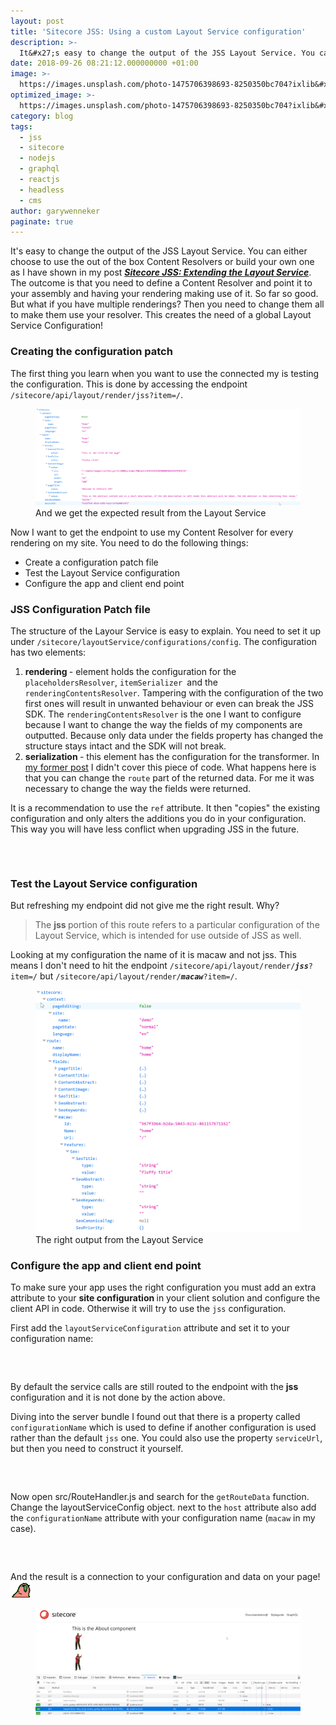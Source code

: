 ```yaml
---
layout: post
title: 'Sitecore JSS: Using a custom Layout Service configuration'
description: >-
  It&#x27;s easy to change the output of the JSS Layout Service. You can either choose to use the out of the box Content Resolvers or build your own one as I have shown in my post Sitecore JSS: Extending the Layout Service. The outcome is that you need to define
date: 2018-09-26 08:21:12.000000000 +01:00
image: >-
  https://images.unsplash.com/photo-1475706398693-8250350bc704?ixlib&#x3D;rb-0.3.5&amp;q&#x3D;80&amp;fm&#x3D;jpg&amp;crop&#x3D;entropy&amp;cs&#x3D;tinysrgb&amp;w&#x3D;1080&amp;fit&#x3D;max&amp;ixid&#x3D;eyJhcHBfaWQiOjExNzczfQ&amp;s&#x3D;4abe42cedfa42c3806c97a4699c13347
optimized_image: >-
  https://images.unsplash.com/photo-1475706398693-8250350bc704?ixlib&#x3D;rb-0.3.5&amp;q&#x3D;80&amp;fm&#x3D;jpg&amp;crop&#x3D;entropy&amp;cs&#x3D;tinysrgb&amp;w&#x3D;1080&amp;fit&#x3D;max&amp;ixid&#x3D;eyJhcHBfaWQiOjExNzczfQ&amp;s&#x3D;4abe42cedfa42c3806c97a4699c13347
category: blog
tags:
  - jss
  - sitecore
  - nodejs
  - graphql
  - reactjs
  - headless
  - cms
author: garywenneker
paginate: true
---
```

<p>It's easy to change the output of the JSS Layout Service. You can either choose to use the out of the box Content Resolvers or build your own one as I have shown in my post <strong><a href="https://gary.wenneker.org/sitecore-jss-extending-the-layout-service/"><em>Sitecore JSS: Extending the Layout Service</em></a></strong>. The outcome is that you need to define a Content Resolver and point it to your assembly and having your rendering making use of it. So far so good. But what if you have multiple renderings? Then you need to change them all to make them use your resolver. This creates the need of a global Layout Service Configuration!</p><h3 id="creating-the-configuration-patch">Creating the configuration patch</h3><p>The first thing you learn when you want to use the connected my is testing the configuration. This is done by accessing the endpoint <code>/sitecore/api/layout/render/jss?item=/</code>. </p><figure class="kg-image-card kg-width-full"><img src="/assets/img/uploads/2018/09/2018-09-19-10_01_08-Mozilla-Firefox.png" class="kg-image"><figcaption>And we get the expected result from the Layout Service</figcaption></figure><p></p><p>Now I want to get the endpoint to use my Content Resolver for every rendering on my site. You need to do the following things:</p><ul><li>Create a configuration patch file</li><li>Test the Layout Service configuration</li><li>Configure the app and client end point</li></ul><p></p><h3 id="jssconfigurationpatchfile">JSS Configuration Patch file</h3>
<p>The structure of the Layour Service is easy to explain. You need to set it up under <code>/sitecore/layoutService/configurations/config</code>. The configuration has two elements:</p><ol><li><strong>rendering </strong>- element holds the configuration for the <code>placeholdersResolver</code>, <code>itemSerializer </code>and the <code>renderingContentsResolver</code>. Tampering with the configuration of the two first ones will result in unwanted behaviour or even can break the JSS SDK. The <code>renderingContentsResolver</code> is the one I want to configure because I want to change the way the fields of my components are outputted. Because only data under the fields property has changed the structure stays intact and the SDK will not break.</li><li><strong>serialization </strong>- this element has the configuration for the transformer. In <a href="https://gary.wenneker.org/sitecore-jss-extending-the-layout-service/">my former post</a> I didn't cover this piece of code. What happens here is that you can change the <code>route</code> part of the returned data. For me it was necessary to change the way the fields were returned.</li></ol><p>It is a recommendation to use the <code>ref</code> attribute. It then "copies" the existing configuration and only alters the additions you do in your configuration. This way you will have less conflict when upgrading JSS in the future.</p><pre class=" language-xml line-numbers"><code>
<script>
<configuration xmlns:patch="http://www.sitecore.net/xmlconfig/">
  <sitecore>
   <layoutService>
    <configurations>
    <config name="macaw">
        <rendering ref="/sitecore/layoutService/configurations/config[@name='jss']/rendering">
            <placeholdersResolver type="Sitecore.LayoutService.Placeholders.DynamicPlaceholdersResolver, Sitecore.LayoutService" />
            <itemSerializer type="Sitecore.JavaScriptServices.ViewEngine.LayoutService.JssItemSerializer, Sitecore.JavaScriptServices.ViewEngine" resolve="true">
              <AlwaysIncludeEmptyFields>true</AlwaysIncludeEmptyFields>
            </itemSerializer>
            <renderingContentsResolver type="Macaw.Sitecore.LayoutService.ItemRendering.ContentsResolvers.CustomRenderingContentsResolver, Macaw.JSS.Examples" resolve="true">
              <IncludeServerUrlInMediaUrls>true</IncludeServerUrlInMediaUrls>
            </renderingContentsResolver>
        </rendering>
        <serialization ref="/sitecore/layoutService/configurations/config[@name='jss']/serialization">
            <transformer type="Macaw.Sitecore.JavaScriptServices.ViewEngine.LayoutService.Serialization.CustomLayoutTransformer, Macaw.JSS.Examples" resolve="true" />
        </serialization>
    </config>
    </configurations>
   </layoutService>
  </sitecore>
</configuration>
</script>
</code></pre><p> </p><p></p><h3 id="testthelayoutserviceconfiguration">Test the Layout Service configuration</h3>
<p>But refreshing my endpoint did not give me the right result. Why?</p>
<blockquote>The <strong>jss </strong>portion of this route refers to a particular configuration of the Layout Service, which is intended for use outside of JSS as well.</blockquote><p>Looking at my configuration the name of it is macaw and not jss. This means I don't need to hit the endpoint <code>/sitecore/api/layout/render/<strong><em>jss</em></strong>?item=/</code> but <code>/sitecore/api/layout/render/<strong><em>macaw</em></strong>?item=/</code>. </p><figure class="kg-image-card kg-width-full"><img src="/assets/img/uploads/2018/09/macaw.png" class="kg-image"><figcaption>The right output from the Layout Service</figcaption></figure><p></p><p></p><h3 id="configuretheappandclientendpoint">Configure the app and client end point</h3>
<p>To make sure your app uses the right configuration you must add an extra attribute to your <strong>site configuration </strong>in your client solution and configure the client API in code. Otherwise it will try to use the <code>jss</code> configuration.</p><p></p><p>First add the <code>layoutServiceConfiguration</code> attribute and set it to your configuration name:</p><pre class="language-xml line-numbers"><code>
<script>
<app name="demo" layoutServiceConfiguration="macaw" sitecorePath="/sitecore/content/demo" useLanguageSpecificLayout="true" graphQLEndpoint="/api/demo" inherits="defaults" />
</script>
</code></pre><p>By default the service calls are still routed to the endpoint with the <strong>jss</strong> configuration and it is not done by the action above. </p><p>Diving into the server bundle I found out that there is a property called <code>configurationName</code> which is used to define if another configuration is used rather than the default <code>jss</code> one. You could also use the property <code>serviceUrl</code>, but then you need to construct it yourself.</p><pre class="language-javascript line-numbers"><code>
<script>
if (options === void 0) { options = {}; }
    var _a = options.host, host = _a === void 0 ? '' : _a, _b = options.configurationName, configurationName = _b === void 0 ? 'jss' : _b, serviceUrl = options.serviceUrl;
    if (serviceUrl) {
        return serviceUrl;
    }
    return host + "/sitecore/api/layout/" + verb + "/" + configurationName;
</script>
</code></pre><p>Now open src/RouteHandler.js and search for the <code>getRouteData</code> function. Change the layoutServiceConfig object. next to the <code>host</code> attribute also add the <code>configurationName</code> attribute with your configuration name (<code>macaw</code> in my case).</p><pre class="language-javascript line-numbers"><code>
<script>
function getRouteData(route, language, options = {}) {
  const fetchOptions = {
    layoutServiceConfig: { host: config.sitecoreApiHost, configurationName: 'macaw' },
    querystringParams: { sc_lang: language, sc_apikey: config.sitecoreApiKey },
    requestConfig: options,
  };

  return dataApi.fetchRouteData(route, fetchOptions).catch((error) => {
    console.error('Route data fetch error', error);
    return null;
  });
}
</script>
</code></pre><p>And the result is a connection to your configuration and data on your page! <img src="/assets/img/uploads/2018/09/party_parrot.gif" alt="party_parrot"></p>
<figure class="kg-image-card kg-width-full"><img src="/assets/img/uploads/2018/09/result-1.png" class="kg-image"></figure>
